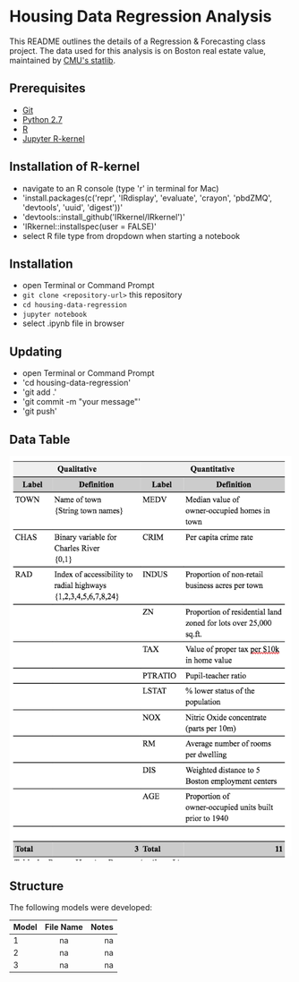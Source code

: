 # Housing Data Regression Analysis
This README outlines the details of a Regression & Forecasting class project. The data used for this analysis is on Boston real estate value, maintained by [CMU's statlib](http://lib.stat.cmu.edu/datasets/boston_corrected.txt).

## Prerequisites

* [Git](http://git-scm.com/)
* [Python 2.7](https://www.python.org/download/releases/2.7/)
* [R](https://www.r-project.org/)
* [Jupyter R-kernel](https://irkernel.github.io/installation/)

## Installation of R-kernel

* navigate to an R console (type 'r' in terminal for Mac)
* 'install.packages(c('repr', 'IRdisplay', 'evaluate', 'crayon', 'pbdZMQ', 'devtools', 'uuid', 'digest'))'
* 'devtools::install_github('IRkernel/IRkernel')'
* 'IRkernel::installspec(user = FALSE)'
* select R file type from dropdown when starting a notebook


## Installation
* open Terminal or Command Prompt
* `git clone <repository-url>` this repository
* `cd housing-data-regression`
* `jupyter notebook`
* select .ipynb file in browser

## Updating
* open Terminal or Command Prompt
* 'cd housing-data-regression'
* 'git add .'
* 'git commit -m "your message"'
* 'git push'

## Data Table
![alt text](/data-table.png)

## Structure

The following models were developed:

| Model  | File Name  | Notes    |
| ------ |:----------:| --------:|
| 1      | na         |   na     |
| 2      | na         |   na     |
| 3      | na         |   na     |

